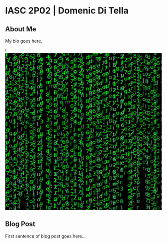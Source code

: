 # IASC 2P02 | Domenic Di Tella

## About Me

My bio goes here. 

!![](images/matrix.jpg)

## Blog Post

First sentence of blog post goes here...
